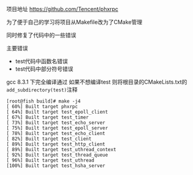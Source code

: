项目地址 https://github.com/Tencent/phxrpc

为了便于自己的学习将项目从Makefile改为了CMake管理

同时修复了代码中的一些错误

主要错误
- test代码中函数名错误
- test代码中部分符号错误


gcc 8.3.1 下完全编译通过 如果不想编译test 则将根目录的CMakeLists.txt的
`add_subdirectory(test)`注释
```
[root@fish build]# make -j4
[ 60%] Built target phxrpc
[ 64%] Built target test_epoll_client
[ 67%] Built target test_timer
[ 73%] Built target test_echo_server
[ 75%] Built target test_epoll_server
[ 78%] Built target test_echo_client
[ 82%] Built target test_client
[ 89%] Built target test_http_client
[ 89%] Built target test_uthread_context
[ 92%] Built target test_thread_queue
[ 96%] Built target test_uthread
[100%] Built target test_hsha_server
```